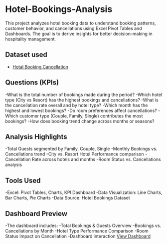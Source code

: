 # Hotel-Bookings-Analysis
This project analyzes hotel booking data to understand booking patterns, customer behavior, and cancellations using Excel Pivot Tables and  Dashboards. The goal is to derive insights for better decision-making in hospitality management.
## Dataset used
- <a href="https://www.kaggle.com/datasets/youssefaboelwafa/hotel-booking-cancellation-prediction">Hotal Booking Cancellation<a/>
## Questions (KPIs)

-What is the total number of bookings made during the period?
-Which hotel type (City vs Resort) has the highest bookings and cancellations?
-What is the cancellation rate overall and by hotel type?
-Which month has the highest and lowest bookings?
-Do room preferences affect cancellations?
-Which customer type (Couple, Family, Single) contributes the most bookings?
-How does booking trend change across months or seasons?

## Analysis Highlights
-Total Guests segmented by Family, Couple, Single
-Monthly Bookings vs. Cancellations trend
-City vs. Resort Hotel Performance comparison
-Cancellation Rate across hotels and months
-Room Status vs. Cancellations analysis

## Tools Used
-Excel: Pivot Tables, Charts, KPI Dashboard
-Data Visualization: Line Charts, Bar Charts, Pie Charts
-Data Source: Hotel Bookings Dataset

## Dashboard Preview
-The dashboard includes:
-Total Bookings & Guests Overview
-Bookings vs. Cancellations by Month
-Hotel Type Performance Comparison
-Room Status Impact on Cancellation 
-Dashboard interaction <a href="https://github.com/muaaz90/Hotel-Bookings-Analysis/blob/main/Screenshot%202025-08-27%20093920.png">View Dashboard </a>
